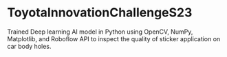 # ToyotaInnovationChallengeS23
Trained Deep learning AI model in Python using OpenCV, NumPy, Matplotlib, and Roboflow API to inspect the quality of sticker application on car body holes.
